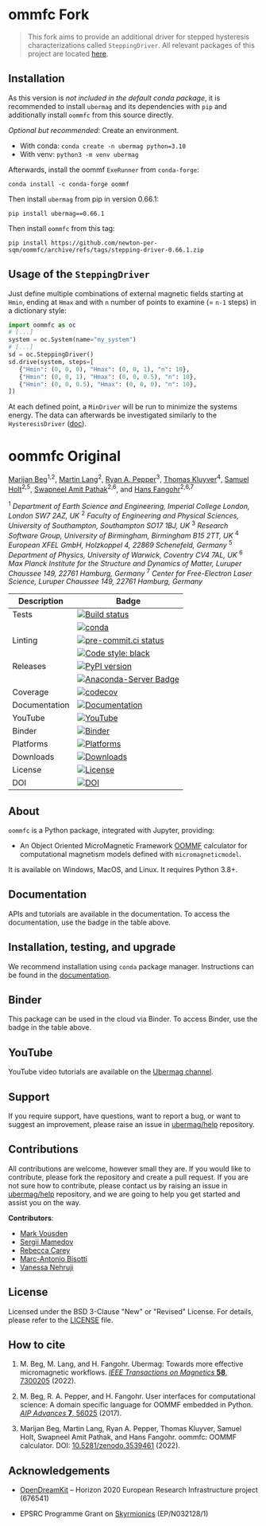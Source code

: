 # ommfc Fork

> This fork aims to provide an additional driver for stepped hysteresis characterizations called `SteppingDriver`. All relevant packages of this project are located [here](https://github.com/ubermag).

## Installation

As this version is *not included in the default conda package*, it is recommended to install `ubermag` and its dependencies with `pip` and additionally install `oommfc` from this source directly.

*Optional but recommended*: Create an environment.

- With conda: `conda create -n ubermag python=3.10`
- With venv: `python3 -m venv ubermag`

Afterwards, install the oommf `ExeRunner` from `conda-forge`:
```shell
conda install -c conda-forge oommf
```

Then install `ubermag` from pip in version 0.66.1:
```shell
pip install ubermag==0.66.1
```

Then install `oommfc` from this tag:
```shell
pip install https://github.com/newton-per-sqm/oommfc/archive/refs/tags/stepping-driver-0.66.1.zip
```

## Usage of the `SteppingDriver`

Just define multiple combinations of external magnetic fields starting at `Hmin`, ending at `Hmax` and with `n` number of points to examine  (= `n-1` steps) in a dictionary style:

```python
import oommfc as oc
# [...]
system = oc.System(name="my_system")
# [...]
sd = oc.SteppingDriver()
sd.drive(system, steps=[
   {"Hmin": (0, 0, 0), "Hmax": (0, 0, 1), "n": 10},
   {"Hmin": (0, 0, 1), "Hmax": (0, 0, 0.5), "n": 10},
   {"Hmin": (0, 0, 0.5), "Hmax": (0, 0, 0), "n": 10},
])
```

At each defined point, a `MinDriver` will be run to minimize the systems energy. The data can afterwards be investigated similarly to the `HysteresisDriver` ([doc](https://ubermag.github.io/api/_autosummary/oommfc.HysteresisDriver.html)).

# oommfc Original

[Marijan Beg](https://github.com/marijanbeg)<sup>1,2</sup>, [Martin Lang](https://github.com/lang-m)<sup>2</sup>, [Ryan A. Pepper](https://github.com/rpep)<sup>3</sup>, [Thomas Kluyver](https://github.com/takluyver)<sup>4</sup>, [Samuel Holt](https://github.com/samjrholt)<sup>2,5</sup>, [Swapneel Amit Pathak](https://github.com/swapneelap)<sup>2,6</sup>, and [Hans Fangohr](https://github.com/fangohr)<sup>2,6,7</sup>

<sup>1</sup> *Department of Earth Science and Engineering, Imperial College London, London SW7 2AZ, UK*
<sup>2</sup> *Faculty of Engineering and Physical Sciences, University of Southampton, Southampton SO17 1BJ, UK*
<sup>3</sup> *Research Software Group, University of Birmingham, Birmingham B15 2TT, UK*
<sup>4</sup> *European XFEL GmbH, Holzkoppel 4, 22869 Schenefeld, Germany*
<sup>5</sup> *Department of Physics, University of Warwick, Coventry CV4 7AL, UK*
<sup>6</sup> *Max Planck Institute for the Structure and Dynamics of Matter, Luruper Chaussee 149, 22761 Hamburg, Germany*
<sup>7</sup> *Center for Free-Electron Laser Science, Luruper Chaussee 149, 22761 Hamburg, Germany*


| Description | Badge |
| --- | --- |
| Tests | [![Build status](https://github.com/ubermag/oommfc/workflows/workflow/badge.svg)](https://github.com/ubermag/oommfc/actions?query=workflow%3Aworkflow) |
|       | [![conda](https://github.com/ubermag/oommfc/workflows/conda/badge.svg)](https://github.com/ubermag/oommfc/actions?query=workflow%3Aconda) |
| Linting | [![pre-commit.ci status](https://results.pre-commit.ci/badge/github/ubermag/oommfc/master.svg)](https://results.pre-commit.ci/latest/github/ubermag/oommfc/master) |
|         | [![Code style: black](https://img.shields.io/badge/code%20style-black-000000.svg)](https://github.com/psf/black) |
| Releases | [![PyPI version](https://badge.fury.io/py/oommfc.svg)](https://badge.fury.io/py/oommfc) |
|          | [![Anaconda-Server Badge](https://anaconda.org/conda-forge/oommfc/badges/version.svg)](https://anaconda.org/conda-forge/oommfc) |
| Coverage | [![codecov](https://codecov.io/gh/ubermag/oommfc/branch/master/graph/badge.svg?token=hcK4fofmrL)](https://codecov.io/gh/ubermag/oommfc) |
| Documentation | [![Documentation](https://img.shields.io/badge/Docs-ubermag.github.io-blue)](https://ubermag.github.io/documentation/oommfc.html) |
| YouTube | [![YouTube](https://img.shields.io/badge/YouTube-ubermag-blue)](https://www.youtube.com/channel/UC7MSqVQSMFV42R1jAYmKGLg) |
| Binder | [![Binder](https://mybinder.org/badge_logo.svg)](https://mybinder.org/v2/gh/ubermag/oommfc/latest?urlpath=lab/tree/docs) |
| Platforms | [![Platforms](https://anaconda.org/conda-forge/oommfc/badges/platforms.svg)](https://anaconda.org/conda-forge/oommfc) |
| Downloads | [![Downloads](https://anaconda.org/conda-forge/oommfc/badges/downloads.svg)](https://anaconda.org/conda-forge/oommfc) |
| License | [![License](https://img.shields.io/badge/License-BSD%203--Clause-blue.svg)](https://opensource.org/licenses/BSD-3-Clause) |
| DOI | [![DOI](https://zenodo.org/badge/DOI/10.5281/zenodo.3539461.svg)](https://doi.org/10.5281/zenodo.3539461) |

## About

`oommfc` is a Python package, integrated with Jupyter, providing:

- An Object Oriented MicroMagnetic Framework [OOMMF](https://math.nist.gov/oommf/) calculator for computational magnetism models defined with `micromagneticmodel`.


It is available on Windows, MacOS, and Linux. It requires Python 3.8+.

## Documentation

APIs and tutorials are available in the documentation. To access the documentation, use the badge in the table above.

## Installation, testing, and upgrade

We recommend installation using `conda` package manager. Instructions can be found in the [documentation](https://ubermag.github.io/installation.html).

## Binder

This package can be used in the cloud via Binder. To access Binder, use the badge in the table above.

## YouTube

YouTube video tutorials are available on the [Ubermag channel](https://www.youtube.com/channel/UC7MSqVQSMFV42R1jAYmKGLg).

## Support

If you require support, have questions, want to report a bug, or want to suggest an improvement, please raise an issue in [ubermag/help](https://github.com/ubermag/help) repository.

## Contributions

All contributions are welcome, however small they are. If you would like to contribute, please fork the repository and create a pull request. If you are not sure how to contribute, please contact us by raising an issue in [ubermag/help](https://github.com/ubermag/help) repository, and we are going to help you get started and assist you on the way.

**Contributors**:

- [Mark Vousden](https://github.com/mvousden)
- [Sergii Mamedov](https://github.com/sergii-mamedov)
- [Rebecca Carey](https://github.com/rlc2v07)
- [Marc-Antonio Bisotti](https://github.com/logicabrity)
- [Vanessa Nehruji](https://github.com/vanessanehruji)

## License

Licensed under the BSD 3-Clause "New" or "Revised" License. For details, please refer to the [LICENSE](LICENSE) file.

## How to cite

1. M. Beg, M. Lang, and H. Fangohr. Ubermag: Towards more effective micromagnetic workflows. [*IEEE Transactions on Magnetics* **58**, 7300205](https://doi.org/10.1109/TMAG.2021.3078896) (2022).

2. M. Beg, R. A. Pepper, and H. Fangohr. User interfaces for computational science: A domain specific language for OOMMF embedded in Python. [*AIP Advances* **7**, 56025](http://aip.scitation.org/doi/10.1063/1.4977225) (2017).

3. Marijan Beg, Martin Lang, Ryan A. Pepper, Thomas Kluyver, Samuel Holt, Swapneel Amit Pathak, and Hans Fangohr. oommfc: OOMMF calculator. DOI: [10.5281/zenodo.3539461](http://doi.org/10.5281/zenodo.3539461) (2022).

## Acknowledgements

- [OpenDreamKit](http://opendreamkit.org/) – Horizon 2020 European Research Infrastructure project (676541)

- EPSRC Programme Grant on [Skyrmionics](http://www.skyrmions.ac.uk) (EP/N032128/1)
